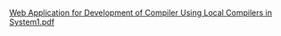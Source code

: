 [Web Application for Development of Compiler Using Local Compilers in System1.pdf](https://github.com/user-attachments/files/21966809/Web.Application.for.Development.of.Compiler.Using.Local.Compilers.in.System1.pdf)

